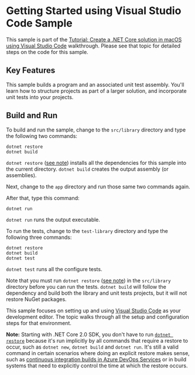 # Getting Started using Visual Studio Code Sample

This sample is part of the [Tutorial: Create a .NET Core solution in macOS using Visual Studio Code](https://docs.microsoft.com/dotnet/core/tutorials/using-on-macos)
walkthrough. Please see that topic for detailed steps on the code
for this sample.

## Key Features

This sample builds a program and an associated unit test assembly. You'll learn how to structure
projects as part of a larger solution, and incorporate unit tests into your projects.

## Build and Run

To build and run the sample, change to the `src/library` directory and
type the following two commands:

```
dotnet restore
dotnet build
```

`dotnet restore` ([see note](#dotnet-restore-note)) installs all the dependencies for this sample into the current directory.
`dotnet build` creates the output assembly (or assemblies).

Next, change to the `app` directory and run those same
two commands again.

After that, type this command:

`dotnet run`

`dotnet run` runs the output executable. 

To run the tests, change to the `test-library` directory and
type the following three commands:

```
dotnet restore
dotnet build
dotnet test
```

`dotnet test` runs all the configure tests.

Note that you must run `dotnet restore` ([see note](#dotnet-restore-note)) in the `src/library` directory before you can run
the tests. `dotnet build` will follow the dependency and build both the library and unit
tests projects, but it will not restore NuGet packages.

This sample focuses on setting up and using [Visual Studio Code](https://code.visualstudio.com)
as your development editor. The topic walks through all the setup and configuration steps for
that environment.

<a name="dotnet-restore-note"></a>
**Note:** Starting with .NET Core 2.0 SDK, you don't have to run [`dotnet restore`](https://docs.microsoft.com/dotnet/core/tools/dotnet-restore) because it's run implicitly by all commands that require a restore to occur, such as `dotnet new`, `dotnet build` and `dotnet run`. It's still a valid command in certain scenarios where doing an explicit restore makes sense, such as [continuous integration builds in Azure DevOps Services](https://docs.microsoft.com/azure/devops/build-release/apps/aspnet/build-aspnet-core) or in build systems that need to explicitly control the time at which the restore occurs.
